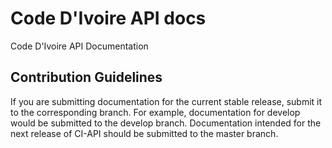 # Code D'Ivoire API docs
Code D'Ivoire API Documentation

## Contribution Guidelines

If you are submitting documentation for the current stable release, submit it to the corresponding branch. For example, documentation for develop would be submitted to the develop branch. Documentation intended for the next release of CI-API should be submitted to the master branch.